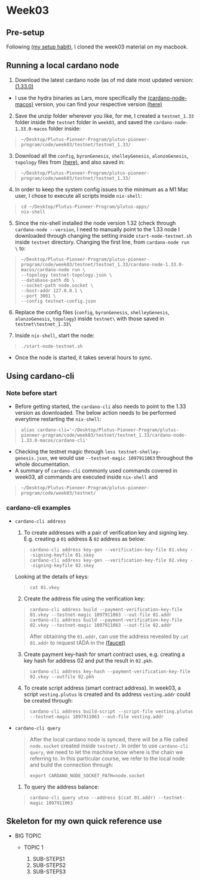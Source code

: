 # Week03

## Pre-setup
Following [(my setup habit)](https://github.com/SIDANWhatever/PlutusPioneerProgramme/blob/main/Week01-code-summary.md), I cloned the week03 material on my macbook.

## Running a local cardano node

1. Download the latest cardano node (as of md date most updated version: [(1.33.0)](https://github.com/input-output-hk/cardano-node/releases/tag/1.33.0)
* I use the hydra binaries as Lars, more specifically the [(cardano-node-macos)](https://hydra.iohk.io/build/9941204) version, you can find your respective version [(here)](https://hydra.iohk.io/build/9941098#tabs-constituents)
2. Save the unzip folder wherever you like, for me, I created a `testnet_1.33` folder inside the `testnet` folder in `week03`, and saved the `cardano-node-1.33.0-macos` folder inside:
>```
>~/Desktop/Plutus-Pioneer-Program/plutus-pioneer-program/code/week03/testnet/testnet_1.33/
>```
3. Download all the `config`, `byronGenesis`, `shelleyGenesis`, `alonzoGenesis`, `topology` files from [(here)](https://hydra.iohk.io/build/8111119/download/1/index.html), and also saved in:
>```
>~/Desktop/Plutus-Pioneer-Program/plutus-pioneer-program/code/week03/testnet/testnet_1.33/
>```

4. In order to keep the system config issues to the minimum as a M1 Mac user, I chose to execute all scripts inside `nix-shell`:
>```
>cd ~/Desktop/Plutus-Pioneer-Program/plutus-apps/
>nix-shell
>```

5. Since the nix-shell installed the node version 1.32 (check through `cardano-node --version`, I need to manually point to the 1.33 node I downloaded through changing the setting inside 
`start-node-testnet.sh` inside `testnet` directory. Changing the first line, from `cardano-node run \` to:
>```
>~/Desktop/Plutus-Pioneer-Program/plutus-pioneer-program/code/week03/testnet/testnet_1.33/cardano-node-1.33.0-macos/cardano-node run \
>--topology testnet-topology.json \
>--database-path db \
>--socket-path node.socket \
>--host-addr 127.0.0.1 \
>--port 3001 \
>--config testnet-config.json
>```

6. Replace the config files (`config`, `byronGenesis`, `shelleyGenesis`, `alonzoGenesis`, `topology`) inside `testnet\` with those saved in `testnet\testnet_1.33\`

7. Inside `nix-shell`, start the node:
>```
>./start-node-testnet.sh
>```
* Once the node is started, it takes several hours to sync.

## Using cardano-cli
### Note before start
* Before getting started, the `cardano-cli` also needs to point to the 1.33 version as downloaded. The below action needs to be performed everytime restarting the `nix-shell`:
>```
>alias cardano-cli='~/Desktop/Plutus-Pioneer-Program/plutus-pioneer-program/code/week03/testnet/testnet_1.33/cardano-node-1.33.0-macos/cardano-cli'
>```
* Checking the testnet magic through `less testnet-shelley-genesis.json`, we would use `--testnet-magic 1097911063` throughout the whole documentation.
* A summary of `cardano-cli` commonly used commands covered in week03, all commands are executed inside `nix-shell` and
>```
>~/Desktop/Plutus-Pioneer-Program/plutus-pioneer-program/code/week03/testnet/
>```

### cardano-cli examples
  * `cardano-cli address`
    1. To create addresses with a pair of verification key and signing key. E.g. creating a `01` address & `02` address as below:
    >```
    >cardano-cli address key-gen --verification-key-file 01.vkey --signing-keyfile 01.skey
    >cardano-cli address key-gen --verification-key-file 02.vkey --signing-keyfile 02.skey
    >```
    Looking at the details of keys:
    >```
    >cat 01.vkey
    >```
    
    2. Create the address file using the verification key:
    >```
    >cardano-cli address build --payment-verification-key-file 01.vkey --testnet-magic 1097911063 --out-file 01.addr
    >cardano-cli address build --payment-verification-key-file 02.vkey --testnet-magic 1097911063 --out-file 02.addr
    >```
    >After obtaining the `01.addr`, can use the address revealed by `cat 01.addr` to request tADA in the [(faucet)](https://testnets.cardano.org/en/testnets/cardano/tools/faucet/)
    
    3. Create payment key-hash for smart contract uses, e.g. creating a key hash for address 02 and put the result in `02.pkh`.
    >```
    >cardano-cli address key-hash --payment-verification-key-file 02.vkey --outfile 02.pkh
    >```
    
    4. To create script address (smart contract address). In week03, a script `vesting.plutus` is created and its address `vesting.addr` could be created through:
    >```
    >cardano-cli address build-script --script-file vesting.plutus --testnet-magic 1097911063 --out-file vesting.addr
    >```
    
  * `cardano-cli query`
    > After the local cardano node is synced, there will be a file called `node.socket` created inside `testnet/`. In order to use `cardano-cli query`, we need to let the machine know where is the chain we referring to. In this particular course, we refer to the local node and build the connection through:
    > ```
    > export CARDANO_NODE_SOCKET_PATH=node.socket
    > ```
    1. To query the address balance:
    >```
    >cardano-cli query utxo --address $(cat 01.addr) --testnet-magic 1097911063
    >```

## Skeleton for my own quick reference use
* BIG TOPIC

  * TOPIC 1

    1. SUB-STEPS1
    2. SUB-STEPS2
    3. SUB-STEPS3
